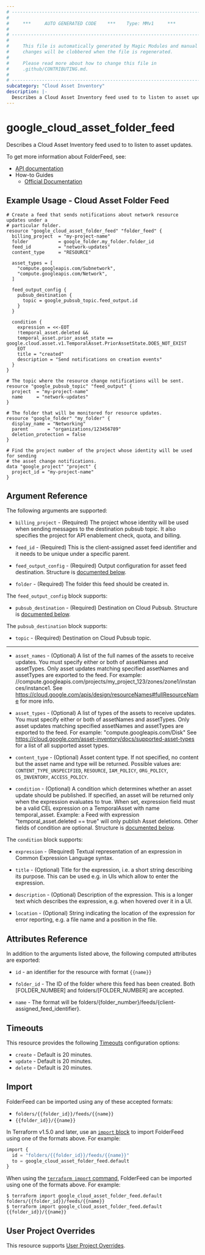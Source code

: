 ```yaml
---
# ----------------------------------------------------------------------------
#
#     ***     AUTO GENERATED CODE    ***    Type: MMv1     ***
#
# ----------------------------------------------------------------------------
#
#     This file is automatically generated by Magic Modules and manual
#     changes will be clobbered when the file is regenerated.
#
#     Please read more about how to change this file in
#     .github/CONTRIBUTING.md.
#
# ----------------------------------------------------------------------------
subcategory: "Cloud Asset Inventory"
description: |-
  Describes a Cloud Asset Inventory feed used to to listen to asset updates.
---
```


# google_cloud_asset_folder_feed

Describes a Cloud Asset Inventory feed used to to listen to asset updates.


To get more information about FolderFeed, see:

* [API documentation](https://cloud.google.com/asset-inventory/docs/reference/rest/)
* How-to Guides
    * [Official Documentation](https://cloud.google.com/asset-inventory/docs)

## Example Usage - Cloud Asset Folder Feed


```hcl
# Create a feed that sends notifications about network resource updates under a
# particular folder.
resource "google_cloud_asset_folder_feed" "folder_feed" {
  billing_project  = "my-project-name"
  folder           = google_folder.my_folder.folder_id
  feed_id          = "network-updates"
  content_type     = "RESOURCE"

  asset_types = [
    "compute.googleapis.com/Subnetwork",
    "compute.googleapis.com/Network",
  ]

  feed_output_config {
    pubsub_destination {
      topic = google_pubsub_topic.feed_output.id
    }
  }

  condition {
    expression = <<-EOT
    !temporal_asset.deleted &&
    temporal_asset.prior_asset_state == google.cloud.asset.v1.TemporalAsset.PriorAssetState.DOES_NOT_EXIST
    EOT
    title = "created"
    description = "Send notifications on creation events"
  }
}

# The topic where the resource change notifications will be sent.
resource "google_pubsub_topic" "feed_output" {
  project  = "my-project-name"
  name     = "network-updates"
}

# The folder that will be monitored for resource updates.
resource "google_folder" "my_folder" {
  display_name = "Networking"
  parent       = "organizations/123456789"
  deletion_protection = false
}

# Find the project number of the project whose identity will be used for sending
# the asset change notifications.
data "google_project" "project" {
  project_id = "my-project-name"
}
```

## Argument Reference

The following arguments are supported:


* `billing_project` -
  (Required)
  The project whose identity will be used when sending messages to the
  destination pubsub topic. It also specifies the project for API
  enablement check, quota, and billing.

* `feed_id` -
  (Required)
  This is the client-assigned asset feed identifier and it needs to be unique under a specific parent.

* `feed_output_config` -
  (Required)
  Output configuration for asset feed destination.
  Structure is [documented below](#nested_feed_output_config).

* `folder` -
  (Required)
  The folder this feed should be created in.


<a name="nested_feed_output_config"></a>The `feed_output_config` block supports:

* `pubsub_destination` -
  (Required)
  Destination on Cloud Pubsub.
  Structure is [documented below](#nested_pubsub_destination).


<a name="nested_pubsub_destination"></a>The `pubsub_destination` block supports:

* `topic` -
  (Required)
  Destination on Cloud Pubsub topic.

- - -


* `asset_names` -
  (Optional)
  A list of the full names of the assets to receive updates. You must specify either or both of
  assetNames and assetTypes. Only asset updates matching specified assetNames and assetTypes are
  exported to the feed. For example: //compute.googleapis.com/projects/my_project_123/zones/zone1/instances/instance1.
  See https://cloud.google.com/apis/design/resourceNames#fullResourceName for more info.

* `asset_types` -
  (Optional)
  A list of types of the assets to receive updates. You must specify either or both of assetNames
  and assetTypes. Only asset updates matching specified assetNames and assetTypes are exported to
  the feed. For example: "compute.googleapis.com/Disk"
  See https://cloud.google.com/asset-inventory/docs/supported-asset-types for a list of all
  supported asset types.

* `content_type` -
  (Optional)
  Asset content type. If not specified, no content but the asset name and type will be returned.
  Possible values are: `CONTENT_TYPE_UNSPECIFIED`, `RESOURCE`, `IAM_POLICY`, `ORG_POLICY`, `OS_INVENTORY`, `ACCESS_POLICY`.

* `condition` -
  (Optional)
  A condition which determines whether an asset update should be published. If specified, an asset
  will be returned only when the expression evaluates to true. When set, expression field
  must be a valid CEL expression on a TemporalAsset with name temporal_asset. Example: a Feed with
  expression "temporal_asset.deleted == true" will only publish Asset deletions. Other fields of
  condition are optional.
  Structure is [documented below](#nested_condition).


<a name="nested_condition"></a>The `condition` block supports:

* `expression` -
  (Required)
  Textual representation of an expression in Common Expression Language syntax.

* `title` -
  (Optional)
  Title for the expression, i.e. a short string describing its purpose.
  This can be used e.g. in UIs which allow to enter the expression.

* `description` -
  (Optional)
  Description of the expression. This is a longer text which describes the expression,
  e.g. when hovered over it in a UI.

* `location` -
  (Optional)
  String indicating the location of the expression for error reporting, e.g. a file
  name and a position in the file.


## Attributes Reference

In addition to the arguments listed above, the following computed attributes are exported:

* `id` - an identifier for the resource with format `{{name}}`

* `folder_id` -
  The ID of the folder where this feed has been created. Both [FOLDER_NUMBER]
  and folders/[FOLDER_NUMBER] are accepted.

* `name` -
  The format will be folders/{folder_number}/feeds/{client-assigned_feed_identifier}.


## Timeouts

This resource provides the following
[Timeouts](https://developer.hashicorp.com/terraform/plugin/sdkv2/resources/retries-and-customizable-timeouts) configuration options:

- `create` - Default is 20 minutes.
- `update` - Default is 20 minutes.
- `delete` - Default is 20 minutes.

## Import


FolderFeed can be imported using any of these accepted formats:

* `folders/{{folder_id}}/feeds/{{name}}`
* `{{folder_id}}/{{name}}`


In Terraform v1.5.0 and later, use an [`import` block](https://developer.hashicorp.com/terraform/language/import) to import FolderFeed using one of the formats above. For example:

```tf
import {
  id = "folders/{{folder_id}}/feeds/{{name}}"
  to = google_cloud_asset_folder_feed.default
}
```

When using the [`terraform import` command](https://developer.hashicorp.com/terraform/cli/commands/import), FolderFeed can be imported using one of the formats above. For example:

```
$ terraform import google_cloud_asset_folder_feed.default folders/{{folder_id}}/feeds/{{name}}
$ terraform import google_cloud_asset_folder_feed.default {{folder_id}}/{{name}}
```

## User Project Overrides

This resource supports [User Project Overrides](https://registry.terraform.io/providers/hashicorp/google/latest/docs/guides/provider_reference#user_project_override).

